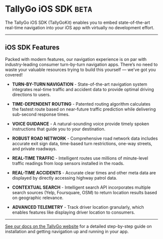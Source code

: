 # TallyGo iOS SDK `BETA`

The TallyGo iOS SDK (TallyGoKit) enables you to embed state-of-the-art real-time navigation into your iOS app with virtually no development effort.

---

## iOS SDK Features
Packed with modern features, our navigation experience is on par with industry-leading consumer turn-by-turn navigation apps. There’s no need to waste your valuable resources trying to build this yourself — we've got you covered!

- **TURN-BY-TURN NAVIGATION** - State-of-the-art navigation system integrates real-time traffic and accident data to provide optimal driving directions to users.

- **TIME-DEPENDENT ROUTING** - Patented routing algorithm calculates the fastest route based on near-future traffic prediction while delivering sub-second response times.

- **VOICE GUIDANCE** - A natural-sounding voice provide timely spoken instructions that guide you to your destination.

- **ROBUST ROAD NETWORK** - Comprehensive road network data includes accurate exit sign data, time-based turn restrictions, one-way streets, and private roadways.

- **REAL-TIME TRAFFIC** - Intelligent routes use millions of minute-level traffic readings from loop sensors installed in the roads.

- **REAL-TIME ACCIDENTS** - Accurate clear times and other meta data are displayed by directly accessing highway patrol data.

- **CONTEXTUAL SEARCH** - Intelligent search API incorporates multiple search sources (Yelp, Foursquare, OSM) to return location results based on geographic relevance.

- **ADVANCED TELEMETRY** - Track driver location granularly, which enables features like displaying driver location to consumers.

---

[See our docs on the TallyGo website](http://www.tallygo.com/ios-docs) for a detailed step-by-step guide on installation and getting navigation up and running in your app.
